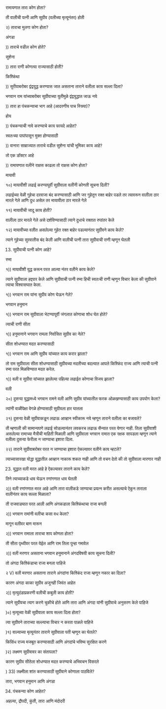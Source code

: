 रामायणात तारा कोण होता?

ती वालीची पत्नी आणि सुग्रीव (वलीच्या मृत्यूनंतर) होती

२) ताराचा मुलगा कोण होता?

अंगडा

)) ताराचे वडील कोण होते?

सुशेना

)) तारा राणी कोणत्या राज्यासाठी होती?

किश्किंथा

)) सुरीवाबरोबर द्वंद्वयुद्ध करण्यास जात असताना ताराने वलीला काय सल्ला दिला?

भगवान राम यांच्याबरोबर सुग्रीवाच्या युतीमुळे द्वंद्वयुद्धात जाऊ नये

)) तारा हा पंचकन्याचा भाग आहे (आदरणीय पाच स्त्रिया)?

होय

)) पंचकन्याची नावे करण्याचे काय फायदे आहेत?

स्वतःच्या पापांपासून मुक्त होण्यासाठी

)) वानारा साम्राज्यात ताराचे वडील सुशेना यांची भूमिका काय आहे?

तो एक डॉक्टर आहे

)) रामायणात वलीने राक्षस काढला तो राक्षस कोण होता?

मायावी

१०) मायावीशी लढाई करण्यापूर्वी सुग्रीवाला वलींनी कोणती सूचना दिली?

लढाईच्या वेळी गुहेचा दरवाजा बंद करण्यासाठी आणि जर गुहेतून रक्त बाहेर पडले तर त्यावरून वालीला ठार मारले गेले आणि दुध असेल तर मायावीला ठार मारले गेले

११) मायावीची जादू काय होती?

वालीला ठार मारले गेले असे दर्शविण्यासाठी त्याने दुधाचे रक्तात रुपांतर केले

१२) मायावीच्या वलीत असलेल्या गुहेत रक्त बाहेर पडल्यानंतर सुग्रीवने काय केले?

त्याने गुहेच्या सुरवातीस बंद केली आणि वालीची पत्नी तारा सुग्रीवाची राणी म्हणून घेतली


13) सुग्रीवाची पत्नी कोण आहे?

रुमा

१)) मायावीशी युद्ध करून परत आल्या नंतर वलीने काय केले?

त्याने सुग्रीवाला हद्दपार केले आणि सुग्रीवाची पत्नी रुमा हिची स्वतःची राणी म्हणून विचार केला की सुग्रीवाने त्याचा विश्वासघात केला.

१)) भगवान राम यांना सुग्रीव कोण घेऊन गेले?

भगवान हनुमान

१)) भगवान राम सुग्रीवाला भेटण्यापूर्वी जंगलात कोणाचा शोध घेत होते?

त्याची राणी सीता

१)) हनुमानाने भगवान रामला निर्वासित सुग्रीव का नेले?

सीता शोधण्यात मदत करण्यासाठी

१)) भगवान राम आणि सुग्रीव यांच्यात काय करार झाला?

तो राम सुग्रीवाला सीता शोधण्यासाठी सुग्रीवच्या मदतीच्या बदल्यात आपले किश्किंद राज्य आणि त्याची पत्नी रुमा परत मिळविण्यात मदत करेल.

१)) वली व सुग्रीवा यांच्यात झालेल्या पहिल्या लढाईत कोणाचा विजय झाला?

वली

२०) दुसर्‍या युद्धामध्ये भगवान रामने वली आणि सुग्रीव यांच्यातील फरक ओळखण्यासाठी काय उपयोग केला?

त्यांनी वाळीपेक्षा वेगळे होण्यासाठी सुग्रीवला हार घातला

२१) दुसर्‍या वेळी सुग्रीवाकडून लढाऊ आव्हान स्वीकारू नये म्हणून ताराने वलीला का बजावले?

ती म्हणाली की सामान्यपणे लढाई सोडल्यानंतर लवकरच लढाऊ सैन्यात परत येणार नाही. तिला सुग्रीवाशी असलेल्या रामाच्या मैत्रीची माहिती मिळाली आणि सुग्रीवाला भगवान रामात एक रक्षक सापडला म्हणून त्याने वलीला दुसर्‍या फेरीला न जाण्याचा इशारा दिला.

२२) ताराने सुग्रीवाबरोबर परत न जाण्याचा इशारा ऐकल्यावर वलीने काय म्हटले?

त्याच्यासारखा योद्धा युद्धातील आव्हान नाकारू शकत नाही आणि तो वचन देतो की तो सुग्रीवाला मारणार नाही

23) युद्धात वली मरत आहे हे ऐकल्यावर ताराने काय केले?

तिने त्याच्याकडे धाव घेऊन रणांगणात धाव घेतली

२)) वली रणांगणात मरत आहे आणि तारा वालीकडे जाण्याचा प्रयत्न करीत असल्याचे ऐकून ताराला वालीनंतर काय सल्ला मिळाला?

ती राजवाड्यात परत आली आणि अंगकडाला किश्किंथाचा राजा बनली

२)) भगवान रामांनी वलीचा कसा वध केला?

मागून वलीवर बाण मारून

२)) भगवान रामाला ताराचा शाप कोणता होता?

ती सीता पृथ्वीवर परत येईल आणि राम तिला पुन्हा गमावेल

२)) वली मरणार असताना भगवान हनुमानाने अंगदविषयी काय सूचना दिली?

तो अंगदा किश्किंडाचा राजा बनला पाहिजे

२ V) वली मरणार असताना ताराने अंगदांना किश्किंद राजा म्हणून नकार का दिला?

कारण अंगदा काका सुग्रीव अजूनही जिवंत आहेत

२)) मृत्युदंडाप्रकरणी वलीची कबुली काय होती?

त्याने सुग्रीवचा त्याग करणे चुकीचे होते आणि तारा आणि अंगदा यांनी सुग्रीवाचे अनुसरण केले पाहिजे

)०) मृत्यूच्या वेळी सुग्रीवाला काय सल्ला दिला होता?

त्या सुग्रीवने ताराच्या सल्ल्याचा विचार न करता पाळले पाहिजे

)१) वाल्याच्या मृत्यूनंतर ताराने सुग्रीवाला पती म्हणून का घेतले?

किसिंध राज्य मजबूत करण्यासाठी आणि अंगदांचे भविष्य सुरक्षित करणे

)२) लक्ष्मण सुग्रीवावर का संतापला?

कारण सुग्रीव सीतेला शोधण्यात मदत करण्याचे अभिवचन विसरले

) 33) लक्ष्मीला शांत करण्यासाठी सुग्रीवाने कोणाला पाठविले?

तारा, भगवान हनुमान आणि अंगडा

34) पंचकन्या कोण आहेत?

अहल्या, द्रौपदी, कुंती, तारा आणि मंदोदरी
